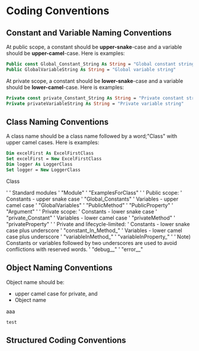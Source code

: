 # Coding Conventions

## Constant and Variable Naming Conventions

At public scope, a constant should be **upper-snake**-case and a variable should be **upper-camel**-case. Here is examples:

```vb
Public const Global_Constant_String As String = "Global constant string"
Public GlobalVariableString As String = "Global variable string"
```

At private scope, a constant should be **lower-snake**-case and a variable should be **lower-camel**-case. Here is examples:

```vb
Private const private_Constant_String As String = "Private constant string"
Private privateVariableString As String = "Private variable string"
```

## Class Naming Conventions

A class name should be a class name followed by a word;"Class" with upper camel cases.
Here is examples:

```vb
Dim excelFirst As ExcelFirstClass
Set excelFirst = New ExcelFirstClass
Dim logger As LoggerClass
Set logger = New LoggerClass
```

<class name>Class

'
' Standard modules
'   "<class name>Module"
'   "ExamplesFor<class name>Class"
'
' Public scope:
'   Constants - upper snake case
'     "Global_Constants"
'   Variables - upper camel case
'     "GlobalVariables"
'     "PublicMethod"
'     "PublicProperty"
'     "Argument"
'
' Private scope:
'   Constants - lower snake case
'     "private_Constant"
'   Variables - lower camel case
'     "privateMethod"
'     "privateProperty"
'
' Private and lifecycle-limited:
'   Constants - lower snake case plus underscore
'     "constant_In_Method_"
'   Variables - lower camel case plus underscore
'     "variableInMethod_"
'     "variableInProperty_"
'
' Note) Constants or variables followed by two underscores are used to avoid conflictions with reserved words.
'   "debug__"
'   "error__"



## Object Naming Conventions
Object name should be:
* upper camel case for private, and
* Object name 

<class name> aaa

`test`




## Structured Coding Conventions
